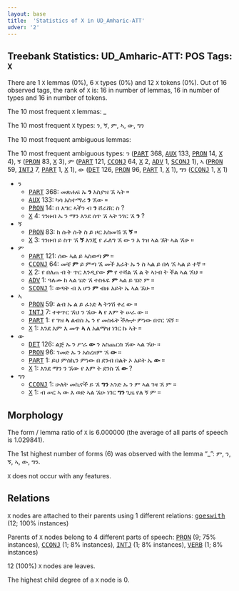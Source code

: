 ```yaml
---
layout: base
title:  'Statistics of X in UD_Amharic-ATT'
udver: '2'
---
```


## Treebank Statistics: UD_Amharic-ATT: POS Tags: `X`

There are 1 `X` lemmas (0%), 6 `X` types (0%) and 12 `X` tokens (0%).
Out of 16 observed tags, the rank of `X` is: 16 in number of lemmas, 16 in number of types and 16 in number of tokens.

The 10 most frequent `X` lemmas: _

The 10 most frequent `X` types:  ን, ኝ, ም, ኣ, ው, ግን

The 10 most frequent ambiguous lemmas: 

The 10 most frequent ambiguous types:  ን (<tt><a href="am_att-pos-PART.html">PART</a></tt> 368, <tt><a href="am_att-pos-AUX.html">AUX</a></tt> 133, <tt><a href="am_att-pos-PRON.html">PRON</a></tt> 14, <tt><a href="am_att-pos-X.html">X</a></tt> 4), ኝ (<tt><a href="am_att-pos-PRON.html">PRON</a></tt> 83, <tt><a href="am_att-pos-X.html">X</a></tt> 3), ም (<tt><a href="am_att-pos-PART.html">PART</a></tt> 121, <tt><a href="am_att-pos-CCONJ.html">CCONJ</a></tt> 64, <tt><a href="am_att-pos-X.html">X</a></tt> 2, <tt><a href="am_att-pos-ADV.html">ADV</a></tt> 1, <tt><a href="am_att-pos-SCONJ.html">SCONJ</a></tt> 1), ኣ (<tt><a href="am_att-pos-PRON.html">PRON</a></tt> 59, <tt><a href="am_att-pos-INTJ.html">INTJ</a></tt> 7, <tt><a href="am_att-pos-PART.html">PART</a></tt> 1, <tt><a href="am_att-pos-X.html">X</a></tt> 1), ው (<tt><a href="am_att-pos-DET.html">DET</a></tt> 126, <tt><a href="am_att-pos-PRON.html">PRON</a></tt> 96, <tt><a href="am_att-pos-PART.html">PART</a></tt> 1, <tt><a href="am_att-pos-X.html">X</a></tt> 1), ግን (<tt><a href="am_att-pos-CCONJ.html">CCONJ</a></tt> 1, <tt><a href="am_att-pos-X.html">X</a></tt> 1)


* ን
  * <tt><a href="am_att-pos-PART.html">PART</a></tt> 368: መጽሐፍ ኡ <b>ን</b> አስያዝ ኧ ኣት ።
  * <tt><a href="am_att-pos-AUX.html">AUX</a></tt> 133: ካሳ አስተማሪ <b>ን</b> ኧው ።
  * <tt><a href="am_att-pos-PRON.html">PRON</a></tt> 14: በ እግር ኣችን ብ <b>ን</b> ሸራሸር ስ ?
  * <tt><a href="am_att-pos-X.html">X</a></tt> 4: ገንዘብ ኡ ን ማን እንደ ሰጥ ኧ ኣት ንገር ኧ <b>ን</b> ?
* ኝ
  * <tt><a href="am_att-pos-PRON.html">PRON</a></tt> 83: ከ ሱቅ ሱቅ ስ ይ ዞር አስመሽ ኧ <b>ኝ</b> ።
  * <tt><a href="am_att-pos-X.html">X</a></tt> 3: ገንዘብ ይ ስጥ ኧ <b>ኝ</b> እንጂ የ ፈለግ ኧ ው ን እ ገዝ ኣል ኧት ኣል ኧሁ ።
* ም
  * <tt><a href="am_att-pos-PART.html">PART</a></tt> 121: ሰው ኣል ይ ኣስወጣ <b>ም</b> ።
  * <tt><a href="am_att-pos-CCONJ.html">CCONJ</a></tt> 64: መቼ <b>ም</b> ይ ምጣ ኧ መች እራት ኡ ን ስ ኣል ይ በላ ኧ ኣል ይ ተኛ ።
  * <tt><a href="am_att-pos-X.html">X</a></tt> 2: የ በለጠ ብ ት ጥር እንዲያው <b>ም</b> የ ተሻል ኧ ል ት ኣነብ ት ችል ኣል ኧህ ።
  * <tt><a href="am_att-pos-ADV.html">ADV</a></tt> 1: ዓለሙ ከ ኣል ሄድ ኧ ተስፋዬ <b>ም</b> ኣል ይ ሄድ ም ።
  * <tt><a href="am_att-pos-SCONJ.html">SCONJ</a></tt> 1: ወጣት ብ እ ሆን <b>ም</b> ብዙ አይት ኤ ኣል ኧሁ ።
* ኣ
  * <tt><a href="am_att-pos-PRON.html">PRON</a></tt> 59: ልብ ኡ ል ይ ፈነድ <b>ኣ</b> ትንሽ ቀረ ው ።
  * <tt><a href="am_att-pos-INTJ.html">INTJ</a></tt> 7: ተቀጥር ኧህ ን ኧው <b>ኣ</b> የ እም ት ሠራ ው ።
  * <tt><a href="am_att-pos-PART.html">PART</a></tt> 1: የ ገዝ <b>ኣ</b> ልብስ ኤ ን የ መስፋት ችሎታ ምነው በኖር ኧኝ ።
  * <tt><a href="am_att-pos-X.html">X</a></tt> 1: እንደ እም እ መጥ <b>ኣ</b> ለ አልማዝ ነገር ኩ ኣት ።
* ው
  * <tt><a href="am_att-pos-DET.html">DET</a></tt> 126: ልጅ ኡ ን ሥራ <b>ው</b> ን አስጨርስ ኧው ኣል ኧሁ ።
  * <tt><a href="am_att-pos-PRON.html">PRON</a></tt> 96: ገመድ ኡ ን አስረዘም ኧ <b>ው</b> ።
  * <tt><a href="am_att-pos-PART.html">PART</a></tt> 1: ይህ ምስኪን ምነው በ ደንብ በልት ኦ አይት ኤ <b>ው</b> ።
  * <tt><a href="am_att-pos-X.html">X</a></tt> 1: እንደ ማን ን ኧው የ እም ት ደንስ ኧ <b>ው</b> ?
* ግን
  * <tt><a href="am_att-pos-CCONJ.html">CCONJ</a></tt> 1: ሁለት መኪኖች ይ ኧ <b>ግን</b> አንድ ኡ ን ም ኣል ገዛ ኧ ም ።
  * <tt><a href="am_att-pos-X.html">X</a></tt> 1: ብ ሠር ኣ ው እ ወድ ኣል ኧሁ ነገር <b>ግን</b> ጊዜ የለ ኝ ም ።

## Morphology

The form / lemma ratio of `X` is 6.000000 (the average of all parts of speech is 1.029841).

The 1st highest number of forms (6) was observed with the lemma “_”: ም, ን, ኝ, ኣ, ው, ግን.

`X` does not occur with any features.


## Relations

`X` nodes are attached to their parents using 1 different relations: <tt><a href="am_att-dep-goeswith.html">goeswith</a></tt> (12; 100% instances)

Parents of `X` nodes belong to 4 different parts of speech: <tt><a href="am_att-pos-PRON.html">PRON</a></tt> (9; 75% instances), <tt><a href="am_att-pos-CCONJ.html">CCONJ</a></tt> (1; 8% instances), <tt><a href="am_att-pos-INTJ.html">INTJ</a></tt> (1; 8% instances), <tt><a href="am_att-pos-VERB.html">VERB</a></tt> (1; 8% instances)

12 (100%) `X` nodes are leaves.

The highest child degree of a `X` node is 0.

